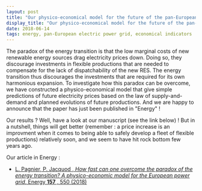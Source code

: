 ```yaml
---
layout: post
title: "Our physico-economical model for the future of the pan-European electric sector"
display_title: "Our physico-economical model for the future of the pan-European electric sector"
date: 2018-06-14
tags: energy, pan-European electric power grid, economical indicators
---
```


The paradox of the energy transition is that the low marginal costs of new renewable energy sources drag electricity prices down. Doing so, they discourage investments in flexible productions that are needed to compensate for the lack of dispatchability of the new RES. The energy transition thus discourages the investments that are required for its own harmonious expansion. To investigate how this paradox can be overcome, we have constructed a physico-economical model that give simple predictions of future electricity prices based on the law of supply-and-demand and planned evolutions of future productions. And we are happy to announce that the paper has just been published in "Energy" ! 

Our results ? Well, have a look at our manuscript (see the link below) ! But in a nutshell, things will get better (remember : a price increase is an improvment when it comes to being able to safely develop a fleet of flexible productions) relatively soon, and we seem to have hit rock bottom few years ago.

Our article in Energy :
* [L. Pagnier, P. Jacquod , *How fast can one overcome the paradox of the energy transition? A
physico-economic model for the European power grid*, Energy **157** , 550 (2018)](https://github.com/GeeeHesso/Perpetuation/tree/master/2018/Papers/Energy)